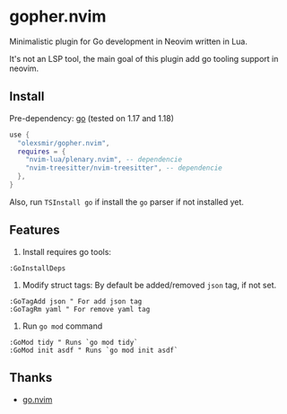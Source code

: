 # gopher.nvim

Minimalistic plugin for Go development in Neovim written in Lua.

It's not an LSP tool, the main goal of this plugin add go tooling support in neovim.

## Install

Pre-dependency: [go](https://github.com/golang/go) (tested on 1.17 and 1.18)

```lua
use {
  "olexsmir/gopher.nvim",
  requires = {
    "nvim-lua/plenary.nvim", -- dependencie
    "nvim-treesitter/nvim-treesitter", -- dependencie
  },
}
```

Also, run `TSInstall go` if install the `go` parser if not installed yet.

## Features

1. Install requires go tools:

```viml
:GoInstallDeps
```

1. Modify struct tags:
By default be added/removed `json` tag, if not set.

```viml
:GoTagAdd json " For add json tag
:GoTagRm yaml " For remove yaml tag
```

1. Run `go mod` command

```viml
:GoMod tidy " Runs `go mod tidy`
:GoMod init asdf " Runs `go mod init asdf`
```

## Thanks

- [go.nvim](https://github.com/ray-x/go.nvim)
